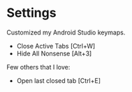 # Settings

Customized my Android Studio keymaps. 

- Close Active Tabs [Ctrl+W]
- Hide All Nonsense [Alt+3]

Few others that I love:

- Open last closed tab [Ctrl+E]



